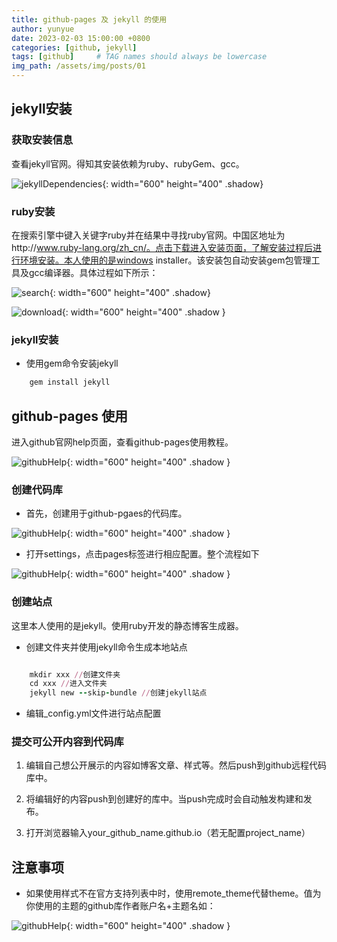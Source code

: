 ```yaml
---
title: github-pages 及 jekyll 的使用
author: yunyue
date: 2023-02-03 15:00:00 +0800
categories: [github, jekyll]
tags: [github]     # TAG names should always be lowercase
img_path: /assets/img/posts/01
---
```

## jekyll安装

### 获取安装信息

查看jekyll官网。得知其安装依赖为ruby、rubyGem、gcc。

![jekyllDependencies](jekyllRequiredDependencies.png){: width="600" height="400" .shadow}

### ruby安装

在搜索引擎中键入关键字ruby并在结果中寻找ruby官网。中国区地址为http://www.ruby-lang.org/zh_cn/。点击下载进入安装页面，了解安装过程后进行环境安装。本人使用的是windows installer。该安装包自动安装gem包管理工具及gcc编译器。具体过程如下所示：

![search](searchRubyWebsite.png){: width="600" height="400" .shadow}


![download](rubyDownload.png){: width="600" height="400" .shadow }

### jekyll安装

* 使用gem命令安装jekyll

```ruby
    gem install jekyll

```

## github-pages 使用

进入github官网help页面，查看github-pages使用教程。

![githubHelp](github-pagesHelp.png){: width="600" height="400" .shadow }

### 创建代码库

* 首先，创建用于github-pgaes的代码库。

![githubHelp](create-repository.png){: width="600" height="400" .shadow }

* 打开settings，点击pages标签进行相应配置。整个流程如下

![githubHelp](pages-settings.png){: width="600" height="400" .shadow }

### 创建站点
这里本人使用的是jekyll。使用ruby开发的静态博客生成器。

* 创建文件夹并使用jekyll命令生成本地站点

```ruby

    mkdir xxx //创建文件夹
    cd xxx //进入文件夹
    jekyll new --skip-bundle //创建jekyll站点

```

* 编辑_config.yml文件进行站点配置

### 提交可公开内容到代码库

1. 编辑自己想公开展示的内容如博客文章、样式等。然后push到github远程代码库中。 

2. 将编辑好的内容push到创建好的库中。当push完成时会自动触发构建和发布。

3. 打开浏览器输入your_github_name.github.io（若无配置project_name）

## 注意事项

* 如果使用样式不在官方支持列表中时，使用remote_theme代替theme。值为你使用的主题的github库作者账户名+主题名如：

![githubHelp](remoteTheme.png){: width="600" height="400" .shadow }

